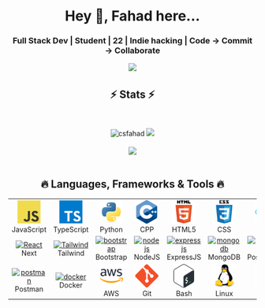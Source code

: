 <h1 align="center">Hey 👋, Fahad here...</h1>
<h3 align="center">Full Stack Dev | Student | 22 | Indie hacking | Code → Commit → Collaborate</h3>

<div align="center">
  <img src="https://komarev.com/ghpvc/?username=csfahad"/>
</div>

<h2 align="center">⚡ Stats ⚡</h2>
<br>
<p align=center>
  <div align=center>
      <img width=396 src="https://github-readme-streak-stats.herokuapp.com/?user=csfahad&theme=react&border=61dafb&hide_border=true" alt="csfahad" />
      <img width=396 src="https://github-readme-stats.vercel.app/api?username=csfahad&show_icons=true&theme=react&border_color=61dafb&hide_border=true" />
  </div>
  <br />
  <div align=center>
    <img width=325 align="center" src="https://github-readme-stats.vercel.app/api/top-langs/?username=csfahad&title_color=61dafb&text_color=ffffff&icon_color=61dafb&bg_color=20232a&langs_count=8&layout=compact&border_color=61dafb&hide_border=true" />
  </div>
  <br>
</p>

<h2 align="center">🔥 Languages, Frameworks & Tools 🔥</h2>

<table align="center">
  <tr>
    <td align="center" width="96">
      <a target="_blank"  href="https://www.javascript.com/" rel="noreferrer">
        <img src="https://raw.githubusercontent.com/devicons/devicon/master/icons/javascript/javascript-original.svg" width="48" height="48" alt="JavaScript" />
      </a>
      <br>JavaScript
    </td>
    <td align="center" width="96">
      <a href="https://www.typescriptlang.org/" target="_blank" rel="noreferrer">
        <img src="https://raw.githubusercontent.com/devicons/devicon/master/icons/typescript/typescript-original.svg" width="48" height="48" alt="typescript" />
      </a>
      <br>TypeScript
    </td>
    <td align="center" width="96">
      <a target="_blank"  href="https://www.python.org/" rel="noreferrer">
        <img src="https://raw.githubusercontent.com/devicons/devicon/master/icons/python/python-original.svg" width="48" height="48" alt="Python" />
      </a>
      <br>Python
    </td>
    <td align="center" width="96">
      <a target="_blank"  href="https://www.w3schools.com/cpp/" rel="noreferrer">
        <img src="https://raw.githubusercontent.com/devicons/devicon/master/icons/cplusplus/cplusplus-original.svg" width="48" height="48" alt="cpp" />
      </a>
      <br>CPP
    </td>
    <td align="center" width="96"> 
      <a target="_blank"  href="https://developer.mozilla.org/en-US/docs/Glossary/HTML5" rel="noreferrer">
        <img src="https://raw.githubusercontent.com/devicons/devicon/master/icons/html5/html5-original-wordmark.svg" width="48" height="48" alt="html" />
      </a>
      <br>HTML5
    </td>
    <td align="center"  width="96">
      <a target="_blank"  href="https://developer.mozilla.org/en-US/docs/Web/CSS" rel="noreferrer">
        <img src="https://raw.githubusercontent.com/devicons/devicon/master/icons/css3/css3-original-wordmark.svg" width="48" height="48" alt="css" />
      </a>
      <br>CSS
    </td>
    <td align="center" width="96">
      <a target="_blank"  href="https://reactjs.org/" rel="noreferrer">
        <img src="https://raw.githubusercontent.com/devicons/devicon/master/icons/react/react-original.svg" width="48" height="48" alt="React" />
      </a>
      <br>React
    </td>
    <td align="center" width="96">
      <a target="_blank"  href="https://redux.js.org/" rel="noreferrer">
        <img src="https://raw.githubusercontent.com/devicons/devicon/master/icons/redux/redux-original.svg" width="48" height="48" alt="redux" />
      </a>
      <br>Redux
    </td>
  </tr>
  <tr>
    <td align="center" width="96">
      <a target="_blank"  href="https://nextjs.org/" rel="noreferrer">
        <img src="https://nextjs.org/favicon.ico?favicon.d29c4393.ico" width="48" height="48" alt="React" />
      </a>
      <br>Next
    </td>
    <td align="center" width="96">
      <a target="_blank"  href="https://tailwindcss.com/" rel="noreferrer">
        <img src="https://tailwindcss.com/favicon.ico" width="48" height="48" alt="Tailwind" />
      </a>
      <br>Tailwind
    </td>
    <td align="center" width="96">
      <a target="_blank"  href="https://getbootstrap.com/" rel="noreferrer">
        <img src="https://getbootstrap.com/docs/5.3/assets/brand/bootstrap-logo-shadow.png" width="48" height="48" alt="bootstrap" />
      </a>
      <br>Bootstrap
    </td>
    <td align="center" width="96">
      <a target="_blank"  href="https://nodejs.org/" rel="noreferrer">
        <img src="https://nodejs.org/static/images/favicons/favicon.png" width="48" height="48" alt="nodejs" />
      </a>
      <br>NodeJS
    </td>
    <td align="center" width="96">
      <a target="_blank"  href="https://expressjs.com/" rel="noreferrer">
        <img src="https://expressjs.com/images/favicon.png" width="48" height="48" alt="expressjs" />
      </a>
      <br>ExpressJS
    </td>
    <td align="center" width="96">
      <a target="_blank"  href="https://www.mongodb.com/" rel="noreferrer">
        <img src="https://www.mongodb.com/assets/images/global/favicon.ico" width="48" height="48" alt="mongodb" />
      </a>
      <br>MongoDB
    </td>
    <td align="center" width="96">
      <a target="_blank"  href="https://www.postgresql.org/" rel="noreferrer">
        <img src="https://postgresql.org/favicon.ico" width="48" height="48" alt="postgresql" />
      </a>
      <br>PostgreSQL
    </td>
    <td align="center" width="96">
      <a target="_blank"  href="https://firebase.google.com/" rel="noreferrer">
        <img src="https://www.vectorlogo.zone/logos/firebase/firebase-icon.svg" width="48" height="48" alt="firebase" />
      </a>
      <br>Firebase
    </td>
  </tr>
  <tr>
    <td align="center" width="96">
      <a target="_blank"  href="https://postman.com/" rel="noreferrer">
        <img src="https://www.vectorlogo.zone/logos/getpostman/getpostman-icon.svg" width="48" height="48" alt="postman" />
      </a>
      <br>Postman
    </td>
    <td align="center" width="96">
      <a target="_blank"  href="https://www.docker.com/" rel="noreferrer">
        <img src="https://www.docker.com/app/uploads/2024/02/cropped-docker-logo-favicon-270x270.png" width="48" height="48" alt="docker" />
      </a>
      <br>Docker
    </td>
    <td align="center" width="96">
      <a target="_blank"  href="https://aws.amazon.com/" rel="noreferrer">
        <img src="https://raw.githubusercontent.com/devicons/devicon/master/icons/amazonwebservices/amazonwebservices-original-wordmark.svg" width="48" height="48" alt="aws" />
      </a>
      <br>AWS
    </td>
    <td align="center" width="96">
      <a target="_blank"  href="https://git-scm.com/" rel="noreferrer">
        <img src="https://raw.githubusercontent.com/devicons/devicon/master/icons/git/git-original.svg" width="48" height="48" alt="git" />
      </a>
      <br>Git
    </td>
    <td align="center" width="96">
      <a target="_blank" href="https://www.gnu.org/software/bash/" rel="noreferrer">
        <img src="https://raw.githubusercontent.com/devicons/devicon/master/icons/bash/bash-original.svg" width="48" height="48" alt="bash" />
      </a>
      <br>Bash
    </td>
    <td align="center"  width="96">
      <a target="_blank"  href="https://www.linux.org/" rel="noreferrer">
        <img src="https://raw.githubusercontent.com/devicons/devicon/master/icons/linux/linux-original.svg" width="48" height="48" alt="linux" />
      </a>
      <br>Linux
    </td>
    <td align="center" width="96">
      <a target="_blank"  href="https://www.figma.com/" rel="noreferrer">
        <img src="https://raw.githubusercontent.com/devicons/devicon/master/icons/figma/figma-original.svg" width="48" height="48" alt="figma" />
      </a>
      <br>Figma
    </td>
    <td align="center" width="96">
      <a target="_blank"  href="https://webpack.js.org/" rel="noreferrer">
        <img src="https://webpack.js.org/favicon.a3dd58d3142f7566.ico" width="48" height="48" alt="webpack" />
      </a>
      <br>Webpack
    </td>
  </tr>
</table>
